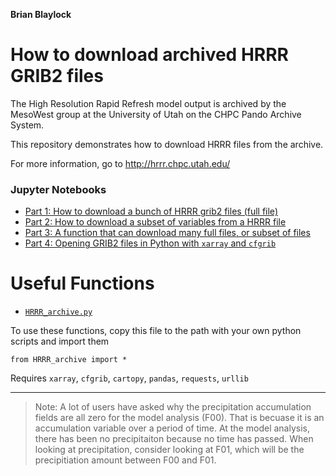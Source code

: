 **Brian Blaylock**  

# How to download archived HRRR GRIB2 files
The High Resolution Rapid Refresh model output is archived by the MesoWest group at the University of Utah on the
CHPC Pando Archive System.

This repository demonstrates how to download HRRR files from the archive.

For more information, go to http://hrrr.chpc.utah.edu/

### Jupyter Notebooks
- [Part 1: How to download a bunch of HRRR grib2 files (full file)](https://github.com/blaylockbk/HRRR_archive_download/blob/master/demo_download_hrrr_archive_part1.ipynb)
- [Part 2: How to download a subset of variables from a HRRR file](https://github.com/blaylockbk/HRRR_archive_download/blob/master/demo_download_hrrr_archive_part2.ipynb)
- [Part 3: A function that can download many full files, or subset of files](https://github.com/blaylockbk/HRRR_archive_download/blob/master/demo_download_hrrr_archive_part3.ipynb)
- [Part 4: Opening GRIB2 files in Python with `xarray` and `cfgrib`](https://github.com/blaylockbk/HRRR_archive_download/blob/master/demo_download_hrrr_archive_part4.ipynb)

# Useful Functions
- [`HRRR_archive.py`](https://github.com/blaylockbk/HRRR_archive_download/blob/master/HRRR_archive.py)

To use these functions, copy this file to the path with your own python scripts and import them

    from HRRR_archive import *
    
Requires `xarray`, `cfgrib`, `cartopy`, `pandas`, `requests`, `urllib`

---

> Note: A lot of users have asked why the precipitation accumulation fields are all zero for the model analysis (F00). That is becuase it is an accumulation variable over a period of time. At the model analysis, there has been no precipitaiton because no time has passed.
> When looking at precipitation, consider looking at F01, which will be the precipitiation amount between F00 and F01.
